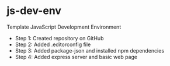 # js-dev-env
Template JavaScript Development Environment

- Step 1: Created repository on GitHub
- Step 2: Added .editorconfig file
- Step 3: Added package-json and installed npm dependencies
- Step 4: Added express server and basic web page
